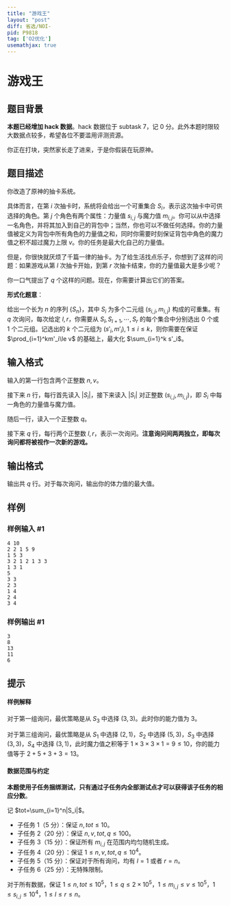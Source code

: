 ```yaml
---
title: "游戏王"
layout: "post"
diff: 省选/NOI-
pid: P9818
tag: ['O2优化']
usemathjax: true
---
```


# 游戏王
## 题目背景

**本题已经增加 hack 数据**。hack 数据位于 subtask 7，记 0 分。此外本题时限较大数据点较多，希望各位不要滥用评测资源。

你正在打块，突然家长走了进来，于是你假装在玩原神。
## 题目描述

你改造了原神的抽卡系统。

具体而言，在第 $i$ 次抽卡时，系统将会给出一个可重集合 $S_i$，表示这次抽卡中可供选择的角色。第 $j$ 个角色有两个属性：力量值 $s_{i,j}$ 与魔力值 $m_{i,j}$。你可以从中选择一名角色，并将其加入到自己的背包中；当然，你也可以不做任何选择。你的力量值被定义为背包中所有角色的力量值之和，同时你需要时刻保证背包中角色的魔力值之积不超过魔力上限 $v$。你的任务是最大化自己的力量值。

但是，你很快就厌烦了千篇一律的抽卡。为了给生活找点乐子，你想到了这样的问题：如果游戏从第 $l$ 次抽卡开始，到第 $r$ 次抽卡结束，你的力量值最大是多少呢？

你一口气提出了 $q$ 个这样的问题。现在，你需要计算出它们的答案。

**形式化题意**：

给出一个长为 $n$ 的序列 $\{S_n\}$，其中 $S_i$ 为多个二元组 $(s_{i,j},m_{i,j})$ 构成的可重集。有 $q$ 次询问，每次给定 $l,r$，你需要从 $S_l,S_{l+1},\cdots,S_r$ 的每个集合中分别选出 $0$ 个或 $1$ 个二元组。记选出的 $k$ 个二元组为 $(s'_i,m'_i),1\le i\le k$，则你需要在保证 $\prod_{i=1}^km'_i\le v$ 的基础上，最大化 $\sum_{i=1}^k s'_i$。
## 输入格式

输入的第一行包含两个正整数 $n,v$。

接下来 $n$ 行，每行首先读入 $|S_i|$，接下来读入 $|S_i|$ 对正整数 $(s_{i,j},m_{i,j})$，即 $S_i$ 中每一角色的力量值与魔力值。

随后一行，读入一个正整数 $q$。

接下来 $q$ 行，每行两个正整数 $l,r$，表示一次询问。**注意询问间两两独立，即每次询问都将被视作一次新的游戏。**
## 输出格式

输出共 $q$ 行。对于每次询问，输出你的体力值的最大值。
## 样例

### 样例输入 #1
```
4 10
2 2 1 5 9
1 5 3
3 2 1 2 1 3 3
1 3 1
5
3 3
2 3
1 4
2 4
3 4
```
### 样例输出 #1
```
3
8
13
11
6
```
## 提示

#### 样例解释

对于第一组询问，最优策略是从 $S_3$ 中选择 $(3,3)$。此时你的能力值为 $3$。

对于第三组询问，最优策略是从 $S_1$ 中选择 $(2,1)$，$S_2$ 中选择 $(5,3)$，$S_3$ 中选择 $(3,3)$，$S_4$ 中选择 $(3,1)$，此时魔力值之积等于 $1\times 3\times 3\times 1=9\le 10$，你的能力值等于 $2+5+3+3=13$。 

#### 数据范围与约定

**本题使用子任务捆绑测试，只有通过子任务内全部测试点才可以获得该子任务的相应分数**。

记 $tot=\sum_{i=1}^n|S_i|$。

- 子任务 1（5 分）：保证 $n,tot\le 10$。
- 子任务 2（20 分）：保证 $n,v,tot,q\le 100$。
- 子任务 3（15 分）：保证所有 $m_{i,j}$ 在范围内均匀随机生成。
- 子任务 4（20 分）：保证 $1\le n,v,tot,q\le 10^4$。
- 子任务 5（15 分）：保证对于所有询问，均有 $l=1$ 或者 $r=n$。
- 子任务 6（25 分）：无特殊限制。

对于所有数据，保证 $1\le n,tot\le 10^5$，$1\le q\le 2\times 10^5$，$1\le m_{i,j}\le v\le 10^5$，$1\le s_{i,j}\le 10^4$，$1\le l\le r\le n$。
